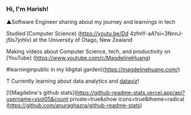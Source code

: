 

### Hi, I'm Harish!
▲Software Engineer sharing about my journey and learnings in tech<br/>

Studied [Computer Science) (https://youtu.be/Dd 4zfmY-aA?si=3NnnJ-j5ls7johlv) at the University of Otago, New Zealand<br/>

Making videos about Computer Science, tech, and productivity on [YouTube] (https://www.youtube.com/c/MagdelineHuang)<br/>

#learninginpublic in my Idigital garden)(https://magdelinehuang.com/)<br/>

T Currently learning about data analytics and [dataviz](https://pudding.cool/2018/08/pockets/)!<br/>

<!-- GitHub stats from https://github.com/anuraghazra/github-readme-stats -->

[![Magdeline's github stats](https://github-readme-stats.vercel.app/api?username=xsol05&count private=true&show icons=true&theme=radical (https://github.com/anuraghazra/github-readme-stats)
